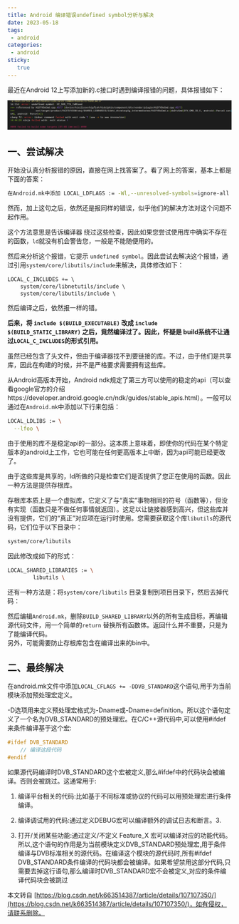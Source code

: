 ```yaml
---
title: Android 编译错误undefined symbol分析与解决
date: 2023-05-18
tags:
 - android
categories: 
 - android
sticky: 
   true
---
```


最近在Android 12上写添加新的.c接口时遇到编译报错的问题，具体报错如下：

![image-20230518210501743](https://raw.githubusercontent.com/shug666/image/main/images/image-20230518210501743.png)

## 一、尝试解决

开始没认真分析报错的原因，直接在网上找答案了。看了网上的答案，基本上都是下面的答案：

```sh
在Android.mk中添加 LOCAL_LDFLAGS := -Wl,--unresolved-symbols=ignore-all
```

然而，加上这句之后，依然还是报同样的错误，似乎他们的解决方法对这个问题不起作用。  

这个方法意思是告诉编译器 绕过这些检查，因此如果您尝试使用库中确实不存在的函数，`ld`就没有机会警告您，一般是不能随便用的。

然后来分析这个报错，它提示 `undefined symbol`。因此尝试去解决这个报错，通过引用`system/core/libutils/include`来解决，具体修改如下：

```
LOCAL_C_INCLUDES += \
    system/core/libnetutils/include \
    system/core/libutils/include \
```

然后编译之后，依然报一样的错。

**后来，将 `include $(BUILD_EXECUTABLE)` 改成 `include $(BUILD_STATIC_LIBRARY)` 之后，竟然编译过了。因此，怀疑是 build系统不让通过`LOCAL_C_INCLUDES`的形式引用。**

虽然已经包含了头文件，但由于编译器找不到要链接的库。不过，由于他们是共享库，因此在构建的时候，并不是严格要求需要拥有这些库。

从Android高版本开始，Android ndk规定了第三方可以使用的稳定的api（可以查看google官方的介绍https://developer.android.google.cn/ndk/guides/stable\_apis.html）。一般可以通过在`Android.mk`中添加以下行来包括：

```sh
LOCAL_LDLIBS := \
  --lfoo \
```

 由于使用的库不是稳定api的一部分。这本质上意味着，即使你的代码在某个特定版本的android上工作，它也可能在任何更高版本上中断，因为api可能已经更改了。

 由于这些库是共享的，ld所做的只是检查它们是否提供了您正在使用的函数。因此一种方法是提供存根库。

 存根库本质上是一个虚拟库，它定义了与“真实”事物相同的符号（函数等），但没有实现（函数只是不做任何事情就返回）。这足以让链接器感到高兴，但这些库并没有提供，它们的“真正”对应项在运行时使用。您需要获取这个库`libutils`的源代码，它们位于以下目录中：

```sh
system/core/libutils
```

因此修改成如下的形式：

```sh
LOCAL_SHARED_LIBRARIES := \
        libutils \
```

还有一种方法是：将`system/core/libutils` 目录复制到项目目录下，然后去掉代码：

然后编辑`Android.mk`，删除`BUILD_SHARED_LIBRARY`以外的所有生成目标，再编辑源代码文件，用一个简单的`return` 替换所有函数体。返回什么并不重要，只是为了能编译代码。  
另外，可能需要防止存根库包含在编译出来的bin中。

##  二、最终解决

在android.mk文件中添加`LOCAL_CFLAGS += -DDVB_STANDARD`这个语句,用于为当前模块添加预处理宏定义。

-D选项用来定义预处理宏格式为-Dname或-Dname=definition。所以这个语句定义了一个名为DVB_STANDARD的预处理宏。在C/C++源代码中,可以使用#ifdef来条件编译基于这个宏:

```c
#ifdef DVB_STANDARD
    // 编译这段代码
#endif
```

如果源代码编译时DVB_STANDARD这个宏被定义,那么#ifdef中的代码块会被编译。否则会被跳过。这通常用于:

1. 编译平台相关的代码:比如基于不同标准或协议的代码可以用预处理宏进行条件编译。

2.  编译调试用的代码:通过定义DEBUG宏可以编译额外的调试日志和断言。3.

3.  打开/关闭某些功能:通过定义/不定义 Feature_X 宏可以编译对应的功能代码。所以,这个语句的作用是为当前模块定义DVB_STANDARD预处理宏,用于条件编译与DVB标准相关的源代码。在编译这个模块的源代码时,所有#ifdef DVB_STANDARD条件编译的代码块都会被编译。如果希望禁用这部分代码,只需要去掉这行语句,那么编译时DVB_STANDARD宏不会被定义,对应的条件编译代码块会被跳过

   

本文转自 [https://blog.csdn.net/k663514387/article/details/107107350/](https://blog.csdn.net/k663514387/article/details/107107350/)，如有侵权，请联系删除。